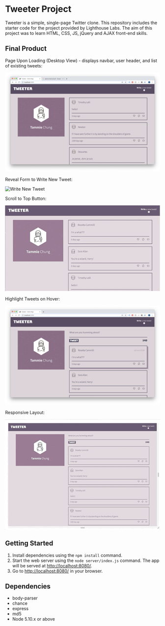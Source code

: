 # Tweeter Project

Tweeter is a simple, single-page Twitter clone. This repository includes the starter code for the project provided by Lighthouse Labs. The aim of this project was to learn HTML, CSS, JS, jQuery and AJAX front-end skills.

## Final Product

Page Upon Loading (Desktop View) - displays navbar, user header, and list of existing tweets:

![Page Upon Loading](/docs/page-on-load.png)

Reveal Form to Write New Tweet:

![Write New Tweet](/docs/write-new-tweet.gif)

Scroll to Top Button:

![Scroll To Top](/docs/scroll-to-top.gif)

Highlight Tweets on Hover:

![Hover Over Tweets](/docs/hover-over-tweet.png)

Responsive Layout:

![Responsive Layout](/docs/responsive.gif)


## Getting Started

1. Install dependencies using the `npm install` command.
3. Start the web server using the `node server/index.js` command. The app will be served at <http://localhost:8080/>.
4. Go to <http://localhost:8080/> in your browser.

## Dependencies
- body-parser
- chance
- express
- md5
- Node 5.10.x or above
